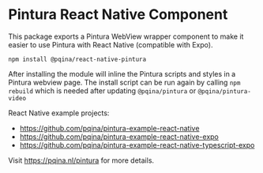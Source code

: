 # Pintura React Native Component

This package exports a Pintura WebView wrapper component to make it easier to use Pintura with React Native (compatible with Expo).

```
npm install @pqina/react-native-pintura
```

After installing the module will inline the Pintura scripts and styles in a Pintura webview page. The install script can be run again by calling `npm rebuild` which is needed after updating `@pqina/pintura` or `@pqina/pintura-video`

React Native example projects:

-   https://github.com/pqina/pintura-example-react-native
-   https://github.com/pqina/pintura-example-react-native-expo
-   https://github.com/pqina/pintura-example-react-native-typescript-expo

Visit https://pqina.nl/pintura for more details.

